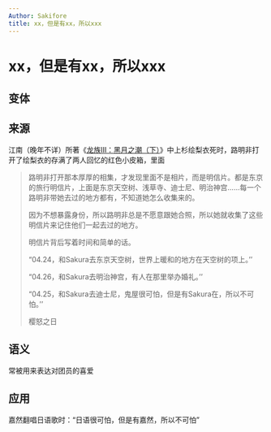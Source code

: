```yaml
---
Author: Sakifore
title: xx，但是有xx，所以xxx
---
```

# xx，但是有xx，所以xxx

## 变体

## 来源

江南（晚年不详）所著《[龙族Ⅲ：黑月之潮（下）](https://book.qidian.com/info/1011945840)》中上杉绘梨衣死时，路明非打开了绘梨衣的存满了两人回忆的红色小皮箱，里面

> 路明非打开那本厚厚的相集，才发现里面不是相片，而是明信片。都是东京的旅行明信片，上面是东京天空树、浅草寺、迪士尼、明治神宫……每一个路明非带她去过的地方都有，不知道她怎么收集来的。
>
> 因为不想暴露身份，所以路明非总是不愿意跟她合照，所以她就收集了这些明信片来记住他们一起去过的地方。
>
> 明信片背后写着时间和简单的话。
>
> “04.24，和Sakura去东京天空树，世界上暖和的地方在天空树的项上。’’
>
> “04.26，和Sakura去明治神宫，有人在那里举办婚礼。’’
>
> “04.25，和Sakura去迪士尼，鬼屋很可怕，但是有Sakura在，所以不可怕。’’
>
> 樱怒之日

## 语义

常被用来表达对团员的喜爱

## 应用

嘉然翻唱日语歌时：“日语很可怕，但是有嘉然，所以不可怕”

